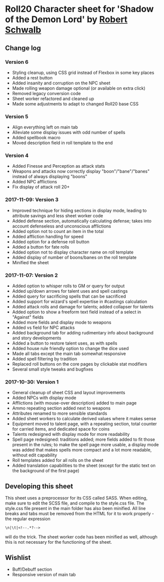 # Roll20 Character sheet for 'Shadow of the Demon Lord' by [Robert Schwalb](http://schwalbentertainment.com)

## Change log

### Version 6 
* Styling cleanup, using CSS grid instead of Flexbox in some key places
* Added a rest button
* Added insanity and corruption on the NPC sheet
* Made rolling weapon damage optional (or available on extra click)
* Removed legacy conversion code
* Sheet worker refactored and cleaned up
* Made some adjustments to adapt to changed Roll20 base CSS

### Version 5
* Align everything left on main tab
* Alleviate some display issues with odd number of spells
* Added spellbook macro
* Moved description field in roll template to the end

### Version 4
* Added Finesse and Perception as attack stats
* Weapons and attacks now correctly display "boon"/"bane"/"banes" instead of always displaying "boons"
* Added NPC afflictions
* Fix display of attack roll 20+

### 2017-11-09: Version 3
* Improved technique for hiding sections in display mode, leading to attribute savings and less sheet worker code
* Added defense section, automatically calculating defense; takes into account defenseless and unconscious afflictions
* Added option not to count an item in the total
* Added affliction handling for speed
* Added option for a defense roll button
* Added a button for fate rolls
* Added option not to display character name on roll template
* Added display of number of boons/banes on the roll template
* Minified the sheet

### 2017-11-07: Version 2
* Added option to whisper rolls to GM or query for output
* Added up/down arrows for talent uses and spell castings
* Added query for sacrificing spells that can be sacrificed
* Added support for wizard's spell expertise in #castings calculation
* Added attack rolls and damage for talents; added collapser for talents
* Added option to show a freeform text field instead of a select in "Against" fields
* Added more fields and display mode to weapons
* Added vs field for NPC attacks
* Added background tab for adding rudimentary info about background and story developments
* Added a button to restore talent uses, as with spells
* Added house rule friendly option to change the dice used
* Made all tabs except the main tab somewhat responsive
* Added spell filtering by tradition
* Replaced roll buttons on the core pages by clickable stat modifiers
* Several small style tweaks and bugfixes

### 2017-10-30: Version 1
* General cleanup of sheet CSS and layout improvements
* Added NPCs with display mode
* Afflictions (with mouse-over description) added to main page
* Ammo repeating section added next to weapons
* Attributes renamed to more sensible standards
* Added sheet workers to calculate derived values where it makes sense
* Equipment moved to talent page, with a repeating section, total counter for carried items, and dedicated space for coins
* Talents redesigned with display mode for more readability
* Spell page redesigned: traditions added; more fields added to fit those present in the rules; to make the spell page more usable, a display mode was added that makes spells more compact and a lot more readable, without edit capability
* Roll templates added for all rolls on the sheet
* Added translation capabilities to the sheet (except for the static text on the background of the first page)

## Developing this sheet
This sheet uses a preprocessor for its CSS called SASS. When editing, make sure to edit the SCSS file, and compile to the style.css file. The style.css file present in the main folder has also been minified. All line breaks and tabs must be removed from the HTML for it to work properly - the regular expression

    \n|\t|<!--.*?-->

will do the trick. The sheet worker code has been minified as well, although this is not necessary for the functioning of the sheet.

## Wishlist
* Buff/Debuff section
* Responsive version of main tab
